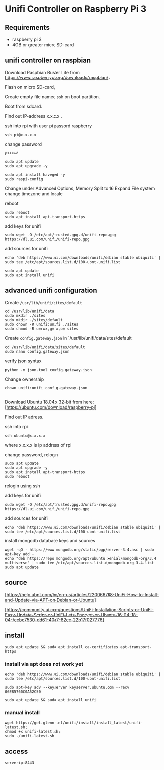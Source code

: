 # Unifi Controller on Raspberry Pi 3

## Requirements

* raspberry pi 3
* 4GB or greater micro SD-card

## unifi controller on raspbian

Download Raspbian Buster Lite from https://www.raspberrypi.org/downloads/raspbian/ .

Flash on micro SD-card,

Create empty file named `ssh` on boot partition.

Boot from sdcard.

Find out IP-address x.x.x.x .

ssh into rpi with user pi passord raspberry

```
ssh pi@x.x.x.x
```

change password

```
passwd
```

```
sudo apt update
sudo apt upgrade -y

sudo apt install haveged -y
sudo raspi-config
```

Change under Advanced Options, Memory Split to 16
Expand File system
change timezone and locale

reboot

```
sudo reboot
sudo apt install apt-transport-https
```

add keys for unifi

```
sudo wget -O /etc/apt/trusted.gpg.d/unifi-repo.gpg https://dl.ui.com/unifi/unifi-repo.gpg 
```

add sources for unifi
```
echo 'deb https://www.ui.com/downloads/unifi/debian stable ubiquiti' | sudo tee /etc/apt/sources.list.d/100-ubnt-unifi.list
```

```
sudo apt update
sudo apt install unifi
```

## advanced unifi configuration

Create `/usr/lib/unifi/sites/default`

```
cd /usr/lib/unifi/data
sudo mkdir ./sites
sudo mkdir ./sites/default
sudo chown -R unifi:unifi ./sites
sudo chmod -R u=rwx,g=rx,o= sites
```

Create `config.gateway.json` in `/usr/lib/unifi/data/sites/default

```
cd /usr/lib/unifi/data/sites/default
sudo nano config.gateway.json
```

verify json syntax

```
python -m json.tool config.gateway.json
```

Change ownership 
```
chown unifi:unifi config.gateway.json
```

## 
Download Ubuntu 18.04.x 32-bit from here: [https://ubuntu.com/download/raspberry-pi]

Find out IP adress.

ssh into rpi
``` 
ssh ubuntu@x.x.x.x
```
where x.x.x.x is ip address of rpi

change password, relogin

```
sudo apt update
sudo apt upgrade -y
sudo apt install apt-transport-https
sudo reboot
```

relogin using ssh

add keys for unifi
```
sudo wget -O /etc/apt/trusted.gpg.d/unifi-repo.gpg https://dl.ui.com/unifi/unifi-repo.gpg 
```

add sources for unifi

```
echo 'deb https://www.ui.com/downloads/unifi/debian stable ubiquiti' | sudo tee /etc/apt/sources.list.d/100-ubnt-unifi.list
```

install mongodb database keys and sources
```
wget -qO - https://www.mongodb.org/static/pgp/server-3.4.asc | sudo apt-key add -
echo "deb https://repo.mongodb.org/apt/ubuntu xenial/mongodb-org/3.4 multiverse" | sudo tee /etc/apt/sources.list.d/mongodb-org-3.4.list
sudo apt update
```

## source
[https://help.ubnt.com/hc/en-us/articles/220066768-UniFi-How-to-Install-and-Update-via-APT-on-Debian-or-Ubuntu]

[https://community.ui.com/questions/UniFi-Installation-Scripts-or-UniFi-Easy-Update-Script-or-UniFi-Lets-Encrypt-or-Ubuntu-16-04-18-04-/ccbc7530-dd61-40a7-82ec-22b17f027776]

## install 

```
sudo apt update && sudo apt install ca-certificates apt-transport-https
```

### install via apt does not work yet
```
echo 'deb https://www.ui.com/downloads/unifi/debian stable ubiquiti' | sudo tee /etc/apt/sources.list.d/100-ubnt-unifi.list
```

```
sudo apt-key adv --keyserver keyserver.ubuntu.com --recv 06E85760C0A52C50 
```

```
sudo apt update && sudo apt install unifi
```


### manual install

```
wget https://get.glennr.nl/unifi/install/install_latest/unifi-latest.sh; 
chmod +x unifi-latest.sh; 
sudo ./unifi-latest.sh
```


## access

`serverip:8443`
